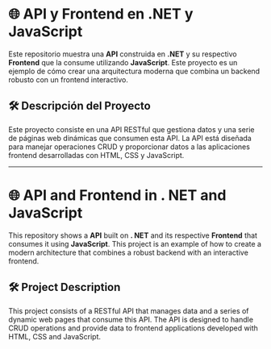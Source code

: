 # 🌐 API y Frontend en .NET y JavaScript

Este repositorio muestra una **API** construida en **.NET** y su respectivo **Frontend** que la consume utilizando **JavaScript**. Este proyecto es un ejemplo de cómo crear una arquitectura moderna que combina un backend robusto con un frontend interactivo.


## 🛠️ Descripción del Proyecto

Este proyecto consiste en una API RESTful que gestiona datos y una serie de páginas web dinámicas que consumen esta API. La API está diseñada para manejar operaciones CRUD y proporcionar datos a las aplicaciones frontend desarrolladas con HTML, CSS y JavaScript.

---
# 🌐 API and Frontend in . NET and JavaScript

This repository shows a **API** built on **. NET** and its respective **Frontend** that consumes it using **JavaScript**. This project is an example of how to create a modern architecture that combines a robust backend with an interactive frontend.


## 🛠️ Project Description

This project consists of a RESTful API that manages data and a series of dynamic web pages that consume this API. The API is designed to handle CRUD operations and provide data to frontend applications developed with HTML, CSS and JavaScript.
